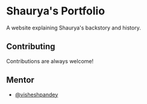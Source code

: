 
# Shaurya's Portfolio

A website explaining Shaurya's backstory and history.

## Contributing

Contributions are always welcome!


## Mentor

- [@visheshpandey](https://github.com/Vishesh-Pandey)

